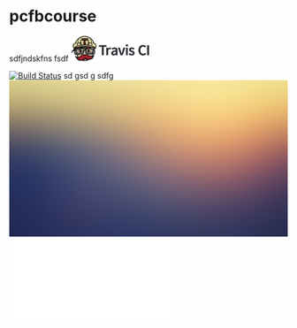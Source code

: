 # pcfbcourse
sdfjndskfns
fsdf
[![Travis CI logo](TravisCI.png)](https://travis-ci.org)

[![Build Status](https://travis-ci.org/erikvanhaeringen/pcfbcourse.svg?branch=master)](https://travis-ci.org/erikvanhaeringen/pcfbcourse)
sd
gsd
g
sdfg
![logo](logo.jpg)
![manual](manual.pdf)